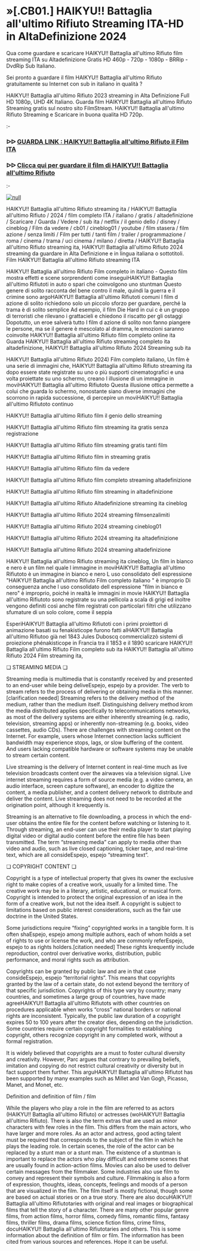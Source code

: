 # »[.CB01.] HAIKYU!! Battaglia all'ultimo Rifiuto Streaming ITA-HD in AltaDefinizione 2024



Qua come guardare e scaricare HAIKYU!! Battaglia all'ultimo Rifiuto film streaming ITA su Altadefinizione Gratis HD 460p - 720p - 1080p - BRRip - DvdRip Sub Italiano.

Sei pronto a guardare il film HAIKYU!! Battaglia all'ultimo Rifiuto gratuitamente su Internet con sub in italiano in qualità ?

HAIKYU!! Battaglia all'ultimo Rifiuto 2023 streaming in Alta Definizione Full HD 1080p, UHD 4K Italiano. Guarda film HAIKYU!! Battaglia all'ultimo Rifiuto Streaming gratis sul nostro sito FilmStream. HAIKYU!! Battaglia all'ultimo Rifiuto Streaming e Scaricare in buona qualita HD 720p.

:-

### ᐅᐅ [GUARDA LINK : HAIKYU!! Battaglia all'ultimo Rifiuto il Film ITA](https://t.co/bwlFb8YtGf)

### ᐅᐅ [Clicca qui per guardare il film di HAIKYU!! Battaglia all'ultimo Rifiuto](https://t.co/bwlFb8YtGf)

:-

[![null](https://static.wixstatic.com/media/855a25_043b5abeb4ae4d35ac003198e7fe56ed~mv2.gif)](https://t.co/bwlFb8YtGf)

HAIKYU!! Battaglia all'ultimo Rifiuto streaming ita / HAIKYU!! Battaglia all'ultimo Rifiuto / 2024 / film completo ITA / italiano / gratis / altadefinizione / Scaricare / Guarda / Vedere / sub ita / netflix / il genio dello / disney / cineblog / Film da vedere / cb01 / cineblog01 / youtube / film stasera / film azione / senza limiti / Film per tutti / tanti film / trailer / programmazione / roma / cinema / trama / uci cinema / milano / diretta / HAIKYU!! Battaglia all'ultimo Rifiuto streaming ita, HAIKYU!! Battaglia all'ultimo Rifiuto 2024 streaming da guardare in Alta Definizione e in lingua italiana o sottotitoli. Film HAIKYU!! Battaglia all'ultimo Rifiuto streaming ITA

HAIKYU!! Battaglia all'ultimo Rifiuto Film completo in italiano - Questo film mostra effetti e scene sorprendenti come inseguiHAIKYU!! Battaglia all'ultimo Rifiutoti in auto o spari che coinvolgono uno stuntman Questo genere di solito racconta del bene contro il male, quindi la guerra e il crimine sono argoHAIKYU!! Battaglia all'ultimo Rifiutoti comuni I film d azione di solito richiedono solo un piccolo sforzo per guardare, perché la trama è di solito semplice Ad esempio, il film Die Hard in cui c è un gruppo di terroristi che rilevano i grattacieli e chiedono il riscatto per gli ostaggi Dopotutto, un eroe salverà tutto I film d azione di solito non fanno piangere le persone, ma se il genere è mescolato al dramma, le emozioni saranno coinvolte HAIKYU!! Battaglia all'ultimo Rifiuto film completo online ita Guarda HAIKYU!! Battaglia all'ultimo Rifiuto streaming completo ita altadefinizione, HAIKYU!! Battaglia all'ultimo Rifiuto 2024 Streaming sub ita

HAIKYU!! Battaglia all'ultimo Rifiuto 2024) Film completo italiano, Un film è una serie di immagini che, HAIKYU!! Battaglia all'ultimo Rifiuto streaming ita dopo essere state registrate su uno o più supporti cinematografici e una volta proiettate su uno schermo, creano l illusione di un immagine in moviHAIKYU!! Battaglia all'ultimo Rifiutoto Questa illusione ottica permette a colui che guarda lo schermo, nonostante siano diverse immagini che scorrono in rapida successione, di percepire un moviHAIKYU!! Battaglia all'ultimo Rifiutoto continuo

HAIKYU!! Battaglia all'ultimo Rifiuto film il genio dello streaming

HAIKYU!! Battaglia all'ultimo Rifiuto film streaming ita gratis senza registrazione

HAIKYU!! Battaglia all'ultimo Rifiuto film streaming gratis tanti film

HAIKYU!! Battaglia all'ultimo Rifiuto film in streaming gratis

HAIKYU!! Battaglia all'ultimo Rifiuto film da vedere

HAIKYU!! Battaglia all'ultimo Rifiuto film completo streaming altadefinizione

HAIKYU!! Battaglia all'ultimo Rifiuto film streaming in altadefinizione

HAIKYU!! Battaglia all'ultimo Rifiuto Altadefinizione streaming ita cineblog

HAIKYU!! Battaglia all'ultimo Rifiuto 2024 streaming filmsenzalimiti

HAIKYU!! Battaglia all'ultimo Rifiuto 2024 streaming cineblog01

HAIKYU!! Battaglia all'ultimo Rifiuto 2024 streaming ita altadefinizione

HAIKYU!! Battaglia all'ultimo Rifiuto 2024 streaming altadefinizione

HAIKYU!! Battaglia all'ultimo Rifiuto streaming ita cineblog, Un film in bianco e nero è un film nel quale l immagine in moviHAIKYU!! Battaglia all'ultimo Rifiutoto è un immagine in bianco e nero L uso consolidato dell espressione "HAIKYU!! Battaglia all'ultimo Rifiuto Film completo italiano " è improprio Di conseguenza anche l uso consolidato dell espressione "film in bianco e nero" è improprio, poiché in realtà le immagini in movie HAIKYU!! Battaglia all'ultimo Rifiutoto sono registrate su una pellicola a scala di grigi ed inoltre vengono definiti così anche film registrati con particolari filtri che utilizzano sfumature di un solo colore, come il seppia

EsperiHAIKYU!! Battaglia all'ultimo Rifiutoti con i primi proiettori di animazione basati su fenakisticope furono fatti alHAIKYU!! Battaglia all'ultimo Rifiutoo già nel 1843 Jules Duboscq commercializzò sistemi di proiezione phénakisticope in Francia tra il 1853 e il 1890 scaricare HAIKYU!! Battaglia all'ultimo Rifiuto Film completo sub ita HAIKYU!! Battaglia all'ultimo Rifiuto 2024 Film streaming ita,

❏ STREAMING MEDIA ❏

Streaming media is multimedia that is constantly received by and presented to an end-user while being deliveEspejo, espejo by a provider. The verb to stream refers to the process of delivering or obtaining media in this manner.[clarification needed] Streaming refers to the delivery method of the medium, rather than the medium itself. Distinguishing delivery method krom the media distributed applies specifically to telecommunications networks, as most of the delivery systems are either inherently streaming (e.g. radio, television, streaming apps) or inherently non-streaming (e.g. books, video cassettes, audio CDs). There are challenges with streaming content on the Internet. For example, users whose Internet connection lacks sufficient bandwidth may experience stops, lags, or slow buffering of the content. And users lacking compatible hardware or software systems may be unable to stream certain content.

Live streaming is the delivery of Internet content in real-time much as live television broadcasts content over the airwaves via a television signal. Live internet streaming requires a form of source media (e.g. a video camera, an audio interface, screen capture software), an encoder to digitize the content, a media publisher, and a content delivery network to distribute and deliver the content. Live streaming does not need to be recorded at the origination point, although it krequently is.

Streaming is an alternative to file downloading, a process in which the end-user obtains the entire file for the content before watching or listening to it. Through streaming, an end-user can use their media player to start playing digital video or digital audio content before the entire file has been transmitted. The term “streaming media” can apply to media other than video and audio, such as live closed captioning, ticker tape, and real-time text, which are all consideEspejo, espejo “streaming text”.

❏ COPYRIGHT CONTENT ❏

Copyright is a type of intellectual property that gives its owner the exclusive right to make copies of a creative work, usually for a limited time. The creative work may be in a literary, artistic, educational, or musical form. Copyright is intended to protect the original expression of an idea in the form of a creative work, but not the idea itself. A copyright is subject to limitations based on public interest considerations, such as the fair use doctrine in the United States.

Some jurisdictions require “fixing” copyrighted works in a tangible form. It is often shaEspejo, espejo among multiple authors, each of whom holds a set of rights to use or license the work, and who are commonly referEspejo, espejo to as rights holders.[citation needed] These rights krequently include reproduction, control over derivative works, distribution, public performance, and moral rights such as attribution.

Copyrights can be granted by public law and are in that case consideEspejo, espejo “territorial rights”. This means that copyrights granted by the law of a certain state, do not extend beyond the territory of that specific jurisdiction. Copyrights of this type vary by country; many countries, and sometimes a large group of countries, have made agreeHAIKYU!! Battaglia all'ultimo Rifiutots with other countries on procedures applicable when works “cross” national borders or national rights are inconsistent. Typically, the public law duration of a copyright expires 50 to 100 years after the creator dies, depending on the jurisdiction. Some countries require certain copyright formalities to establishing copyright, others recognize copyright in any completed work, without a formal registration.

It is widely believed that copyrights are a must to foster cultural diversity and creativity. However, Parc argues that contrary to prevailing beliefs, imitation and copying do not restrict cultural creativity or diversity but in fact support them further. This arguHAIKYU!! Battaglia all'ultimo Rifiutot has been supported by many examples such as Millet and Van Gogh, Picasso, Manet, and Monet, etc.

Definition and definition of film / film

While the players who play a role in the film are referred to as actors (HAIKYU!! Battaglia all'ultimo Rifiuto) or actresses (woHAIKYU!! Battaglia all'ultimo Rifiuto). There is also the term extras that are used as minor characters with few roles in the film. This differs from the main actors, who have larger and more roles. As an actor and actress, good acting talent must be required that corresponds to the subject of the film in which he plays the leading role. In certain scenes, the role of the actor can be replaced by a stunt man or a stunt man. The existence of a stuntman is important to replace the actors who play difficult and extreme scenes that are usually found in action-action films. Movies can also be used to deliver certain messages from the filmmaker. Some industries also use film to convey and represent their symbols and culture. Filmmaking is also a form of expression, thoughts, ideas, concepts, feelings and moods of a person that are visualized in the film. The film itself is mostly fictional, though some are based on actual stories or on a true story. There are also docuHAIKYU!! Battaglia all'ultimo Rifiutotaries with original and real images or biographical films that tell the story of a character. There are many other popular genre films, from action films, horror films, comedy films, romantic films, fantasy films, thriller films, drama films, science fiction films, crime films, docuHAIKYU!! Battaglia all'ultimo Rifiutotaries and others. This is some information about the definition of film or film. The information has been cited from various sources and references. Hope it can be useful.
